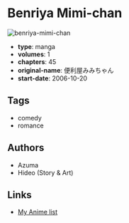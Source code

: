 # Benriya Mimi-chan

![benriya-mimi-chan](https://cdn.myanimelist.net/images/manga/3/173421.jpg)

-   **type**: manga
-   **volumes**: 1
-   **chapters**: 45
-   **original-name**: 便利屋みみちゃん
-   **start-date**: 2006-10-20

## Tags

-   comedy
-   romance

## Authors

-   Azuma
-   Hideo (Story & Art)

## Links

-   [My Anime list](https://myanimelist.net/manga/97107/Benriya_Mimi-chan)
